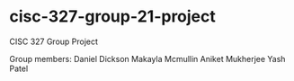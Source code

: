 # cisc-327-group-21-project
CISC 327 Group Project

Group members:
Daniel Dickson
Makayla Mcmullin
Aniket Mukherjee
Yash Patel

